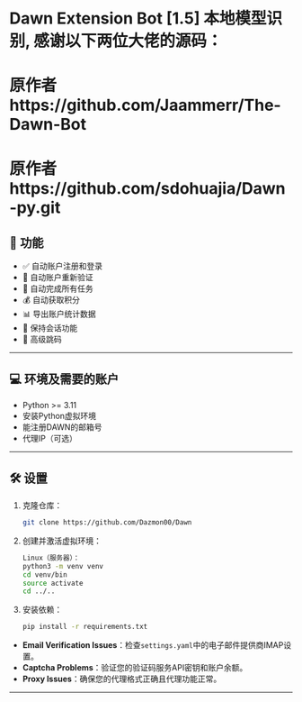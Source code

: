 # Dawn Extension Bot [1.5] 本地模型识别, 感谢以下两位大佬的源码：
# 原作者https://github.com/Jaammerr/The-Dawn-Bot 
# 原作者https://github.com/sdohuajia/Dawn-py.git

## 🚀 功能

- ✅ 自动账户注册和登录
- 📧 自动账户重新验证
- 🌾 自动完成所有任务
- 💰 自动获取积分
- 📊 导出账户统计数据
- 🔄 保持会话功能
- 🧩 高级跳码

---

## 💻 环境及需要的账户

- Python >= 3.11
- 安装Python虚拟环境
- 能注册DAWN的邮箱号
- 代理IP（可选）

---

## 🛠️ 设置

1. 克隆仓库：
   ```bash
   git clone https://github.com/Dazmon00/Dawn
   ```
2. 创建并激活虚拟环境：
   ```bash
   Linux（服务器）：
   python3 -m venv venv
   cd venv/bin
   source activate
   cd ../..
   ```
3. 安装依赖：
   ```bash
   pip install -r requirements.txt
   ```


- **Email Verification Issues**：检查`settings.yaml`中的电子邮件提供商IMAP设置。
- **Captcha Problems**：验证您的验证码服务API密钥和账户余额。
- **Proxy Issues**：确保您的代理格式正确且代理功能正常。

---
